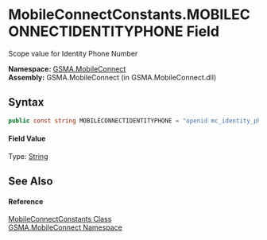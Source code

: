 MobileConnectConstants.MOBILECONNECTIDENTITYPHONE Field
=======================================================
Scope value for Identity Phone Number

**Namespace:** [GSMA.MobileConnect][1]  
**Assembly:** GSMA.MobileConnect (in GSMA.MobileConnect.dll)

Syntax
------

```csharp
public const string MOBILECONNECTIDENTITYPHONE = "openid mc_identity_phonenumber"
```

#### Field Value
Type: [String][2]

See Also
--------

#### Reference
[MobileConnectConstants Class][3]  
[GSMA.MobileConnect Namespace][1]  

[1]: ../README.md
[2]: http://msdn.microsoft.com/en-us/library/s1wwdcbf
[3]: README.md
[4]: ../../_icons/Help.png